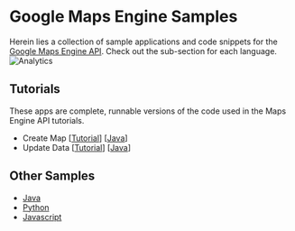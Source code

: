 Google Maps Engine Samples
==========================

Herein lies a collection of sample applications and code snippets for the [Google Maps Engine API](https://developers.google.com/maps-engine/).
Check out the sub-section for each language.
![Analytics](https://ga-beacon.appspot.com/UA-12846745-20/mapsengine-samples/readme?pixel)

Tutorials
---------

These apps are complete, runnable versions of the code used in the Maps Engine API tutorials.

* Create Map [[Tutorial](https://developers.google.com/maps-engine/documentation/tutorial-create-map)] [[Java](java/src/main/java/com/google/mapsengine/tutorials/CsvUpload.java)]
* Update Data [[Tutorial](https://developers.google.com/maps-engine/documentation/tutorial-update-data)] [[Java](java/src/main/java/com/google/mapsengine/tutorials/UpdateData.java)]


Other Samples
-------------

* [Java](java/)
* [Python](python/)
* [Javascript](javascript/)
